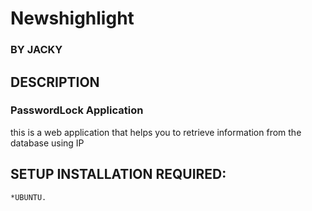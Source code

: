 # Newshighlight
### BY **JACKY**
## DESCRIPTION
### PasswordLock Application
this is a web application that helps you to retrieve information from the database using IP


## SETUP INSTALLATION REQUIRED:

	*UBUNTU.
	